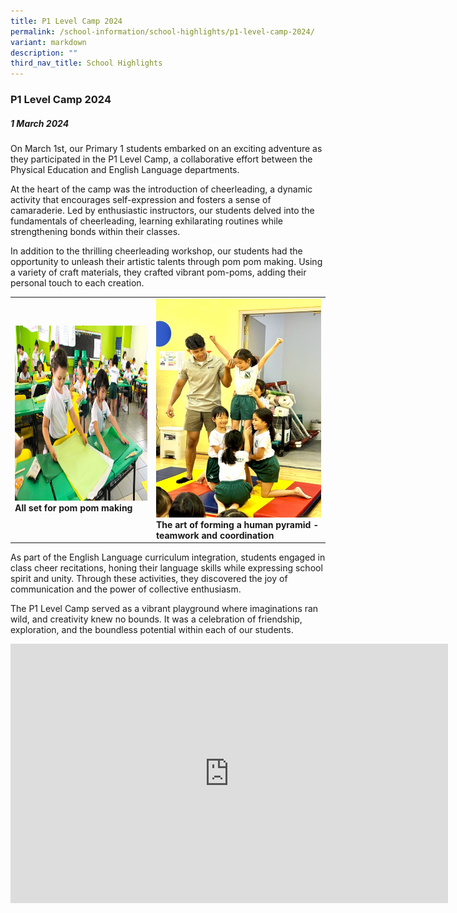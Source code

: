```yaml
---
title: P1 Level Camp 2024
permalink: /school-information/school-highlights/p1-level-camp-2024/
variant: markdown
description: ""
third_nav_title: School Highlights
---
```

### P1 Level Camp 2024

##### 1 March 2024

On March 1st, our Primary 1 students embarked on an exciting adventure as they participated in the P1 Level Camp, a collaborative effort between the Physical Education and English Language departments. 

At the heart of the camp was the introduction of cheerleading, a dynamic activity that encourages self-expression and fosters a sense of camaraderie. Led by enthusiastic instructors, our students delved into the fundamentals of cheerleading, learning exhilarating routines while strengthening bonds within their classes.

In addition to the thrilling cheerleading workshop, our students had the opportunity to unleash their artistic talents through pom pom making. Using a variety of craft materials, they crafted vibrant pom-poms, adding their personal touch to each creation. 

<table>
<tbody><tr>
		<td><img alt="childday02" src="/images/P1%20Level%20Camp%202024/All_set_for_pom_pom_making.jpg" style="width:450px;height:280px;"><b>All set for pom pom making</b></td>
		<td><img alt="childday01" src="/images/P1%20Level%20Camp%202024/The_art_of_forming_a_human_pyramid.jpg" style="width:280px;height:350px;"><b>The art of forming a human pyramid - teamwork and coordination</b></td>
</tr></tbody></table>

As part of the English Language curriculum integration, students engaged in class cheer recitations, honing their language skills while expressing school spirit and unity. Through these activities, they discovered the joy of communication and the power of collective enthusiasm.

The P1 Level Camp served as a vibrant playground where imaginations ran wild, and creativity knew no bounds. It was a celebration of friendship, exploration, and the boundless potential within each of our students.

<center><iframe allowfullscreen="" allow="accelerometer; autoplay; clipboard-write; encrypted-media; gyroscope; picture-in-picture; web-share" frameborder="0" title="YouTube video player" src="https://www.youtube.com/embed/ZAsfZW3-GSI?si=76CheFIEA35_TbLv" height="415" width="700"></iframe></center>
